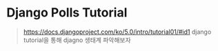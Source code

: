 # Django Polls Tutorial

> https://docs.djangoproject.com/ko/5.0/intro/tutorial01/#id1
> django tutorial을 통해 djagno 생태계 파악해보자